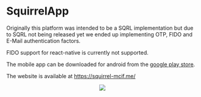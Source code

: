 # SquirrelApp

Originally this platform was intended to be a SQRL implementation but due to SQRL not being released yet we ended up implementing OTP, FIDO and E-Mail authentication factors.

FIDO support for react-native is currently not supported.

The mobile app can be downloaded for android from the [google play store](https://play.google.com/store/apps/details?id=com.loginmanager).

The website is available at https://squirrel-mcif.me/

<p align="center"><img src="https://image.flaticon.com/icons/png/512/234/234899.png"></p>
